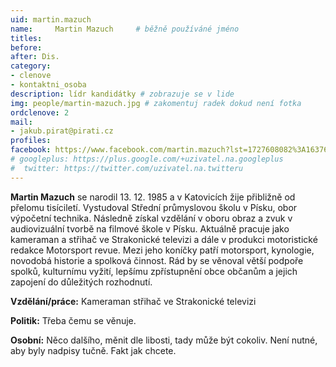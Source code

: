 ```yaml
---
uid: martin.mazuch
name:     Martin Mazuch  	# běžně používáné jméno
titles:
before: 
after: Dis.
category:
- clenove
- kontaktni_osoba
description: lídr kandidátky # zobrazuje se v lide
img: people/martin-mazuch.jpg # zakomentuj radek dokud není fotka
ordclenove: 2
mail:
- jakub.pirat@pirati.cz
profiles:
facebook: https://www.facebook.com/martin.mazuch?lst=1727608082%3A1637606092%3A1536229282  # pokud nema, staci smazat tuto radku
# googleplus: https://plus.google.com/+uzivatel.na.googleplus
#  twitter: https://twitter.com/uzivatel.na.twitteru
---
```


**Martin Mazuch** se narodil 13. 12. 1985 a v Katovicích žije přibližně od přelomu tisíciletí. Vystudoval Střední průmyslovou školu v Písku, obor výpočetní technika. Následně získal vzdělání v oboru obraz a zvuk v audiovizuální tvorbě na filmové škole v Písku. Aktuálně pracuje jako kameraman a střihač ve Strakonické televizi a dále v produkci motoristické redakce Motorsport revue. Mezi jeho koníčky patří motorsport, kynologie, novodobá historie a spolková činnost. Rád by se věnoval větší podpoře spolků, kulturnímu vyžití, lepšímu zpřístupnění obce občanům a jejich zapojení do důležitých rozhodnutí.


**Vzdělání/práce:** Kameraman střihač ve Strakonické televizi

**Politik:** Třeba čemu se věnuje.

**Osobní:** Něco dalšího, měnit dle libosti, tady může být cokoliv. Není nutné, aby byly nadpisy tučně. Fakt jak chcete.

